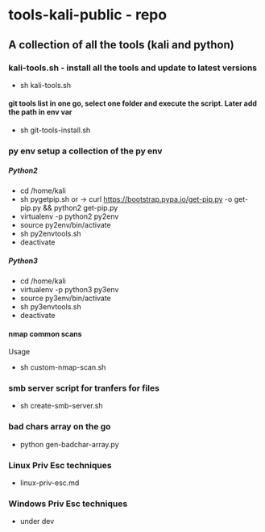 # tools-kali-public - repo

## A collection of all the tools (kali and python)

### kali-tools.sh - install all the tools and update to latest versions
- sh kali-tools.sh

#### git tools list in one go, select one folder and execute the script. Later add the path in env var
- sh git-tools-install.sh 

### py env setup a collection of the py env

##### Python2
- cd /home/kali
- sh pygetpip.sh or -> curl https://bootstrap.pypa.io/get-pip.py -o get-pip.py && python2 get-pip.py
- virtualenv -p python2 py2env
- source py2env/bin/activate
- sh py2envtools.sh
- deactivate

##### Python3
- cd /home/kali
- virtualenv -p python3 py3env
- source py3env/bin/activate
- sh py3envtools.sh
- deactivate

#### nmap common scans
Usage
- sh custom-nmap-scan.sh <ip>

### smb server script for tranfers for files
- sh create-smb-server.sh

### bad chars array on the go
- python gen-badchar-array.py

### Linux Priv Esc techniques 
- linux-priv-esc.md

### Windows Priv Esc techniques
- under dev
